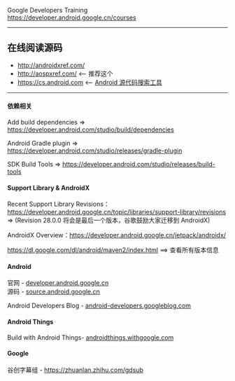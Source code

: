 

Google Developers Training  
https://developer.android.google.cn/courses


---

## 在线阅读源码

* http://androidxref.com/
* http://aospxref.com/ <-- 推荐这个
* https://cs.android.com <-- [Android 源代码搜索工具](https://mp.weixin.qq.com/s/97M9CIyGFVaxgfJidwrOCA)

---

#### 依赖相关

Add build dependencies => https://developer.android.com/studio/build/dependencies

Android Gradle plugin => https://developer.android.com/studio/releases/gradle-plugin

SDK Build Tools => https://developer.android.com/studio/releases/build-tools

#### Support Library & AndroidX

Recent Support Library Revisions：https://developer.android.google.cn/topic/libraries/support-library/revisions => (Revision 28.0.0 将会是最后一个版本，谷歌鼓励大家迁移到 AndroidX)

AndroidX Overview：https://developer.android.google.cn/jetpack/androidx/

https://dl.google.com/dl/android/maven2/index.html  ==> 查看所有版本信息

#### Android

官网 - [developer.android.google.cn](https://developer.android.google.cn/)  
源码 - [source.android.google.cn](https://source.android.google.cn/)  

Android Developers Blog - [android-developers.googleblog.com](https://android-developers.googleblog.com/)  

#### Android Things

Build with Android Things- [androidthings.withgoogle.com](https://androidthings.withgoogle.com/) 


#### Google

谷创字幕组 - https://zhuanlan.zhihu.com/gdsub